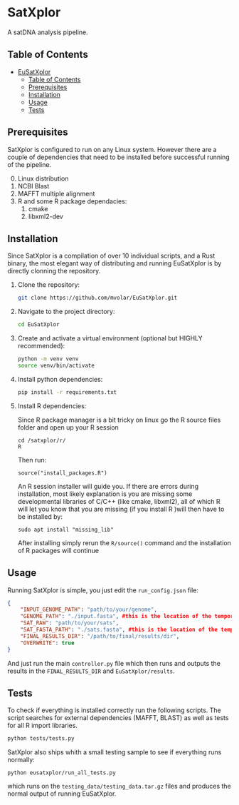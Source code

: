 # SatXplor

A satDNA analysis pipeline.

## Table of Contents

- [EuSatXplor](#eusatxplor)
  - [Table of Contents](#table-of-contents)
  - [Prerequisites](#prerequisites)
  - [Installation](#installation)
  - [Usage](#usage)
  - [Tests](#tests)

## Prerequisites

SatXplor is configured to run on any Linux system. However there are a couple of dependencies that need to be installed before successful running of the pipeline.

0. Linux distribution
1. NCBI Blast
2. MAFFT multiple alignment 
3. R and some R package dependacies: 
   1. cmake
   2. libxml2-dev

## Installation

Since SatXplor is a compilation of over 10 individual scripts, and a  Rust binary, the most elegant way of distributing and running EuSatXplor is by directly clonning the repository.

1. Clone the repository:

    ```bash
    git clone https://github.com/mvolar/EuSatXplor.git
    ```

2. Navigate to the project directory:

    ```bash
    cd EuSatXplor
    ```

3. Create and activate a virtual environment (optional but HIGHLY recommended):

    ```bash
    python -m venv venv
    source venv/bin/activate  
    ```

4. Install python dependencies:

    ```bash
    pip install -r requirements.txt
    ```

5. Install R dependencies:

    Since R package manager is a bit tricky on linux go the R source files folder and open up your R session
    ```
    cd /satxplor/r/
    R
    ```
    Then run:

    ```{r}
    source("install_packages.R")
    ```
    An R session installer will guide you. If there are errors during installation, most likely explanation is you are missing some developmental libraries of C/C++ (like cmake, libxml2), all of which R will let you know that you are missing (if you install R )will then have to be installed by:

    ```
    sudo apt install "missing_lib"
    ```
    After installing simply rerun the `R/source()` command and the installation of R packages will continue

## Usage

Running SatXplor is simple, you just edit the `run_config.json` file:

```json
{
    "INPUT_GENOME_PATH": "path/to/your/genome",
    "GENOME_PATH": "./input.fasta", #this is the location of the temporary copy
	"SAT_RAW": "path/to/your/sats",
    "SAT_FASTA_PATH": "./sats.fasta", #this is the location of the temporary copy
    "FINAL_RESULTS_DIR": "/path/to/final/results/dir",
    "OVERWRITE": true
}
```

And just run the main `controller.py` file which then runs and outputs the results in the `FINAL_RESULTS_DIR` and `EuSatXplor/results`.


## Tests

To check if everything is installed correctly run the following scripts. The script searches for external dependencies (MAFFT, BLAST) as well as tests for all R import libraries.
``` bash
python tests/tests.py
```

SatXplor also ships whith a small testing sample to see if everything runs normally:

```
python eusatxplor/run_all_tests.py
```
which runs on the `testing_data/testing_data.tar.gz` files and produces the normal output of running EuSatXplor.

